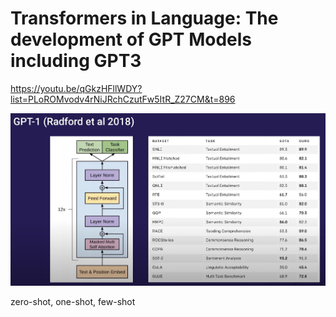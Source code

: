 # Transformers in Language: The development of GPT Models including GPT3

https://youtu.be/qGkzHFllWDY?list=PLoROMvodv4rNiJRchCzutFw5ItR_Z27CM&t=896

![](files/lec02-00.jpg)

zero-shot, one-shot, few-shot